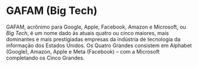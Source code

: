 # GAFAM (Big Tech)

GAFAM, acrônimo para Google, Apple, Facebook, Amazon e Microsoft, ou _Big Tech_, é um nome dado às atuais quatro ou cinco maiores, mais dominantes e mais prestigiadas empresas da indústria de tecnologia da informação dos Estados Unidos. Os Quatro Grandes consistem em Alphabet (Google), Amazon, Apple e Meta (Facebook) – com a Microsoft completando os Cinco Grandes.
